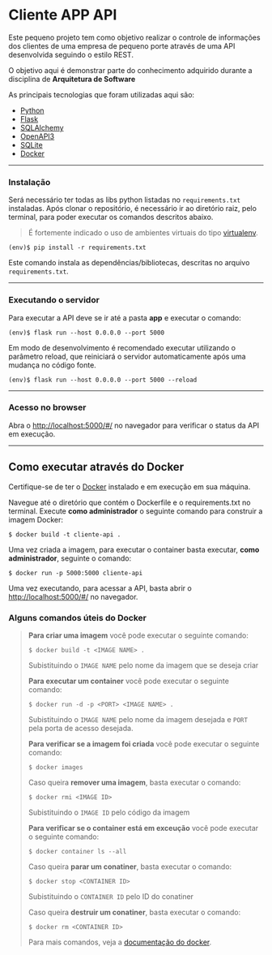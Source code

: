 # Cliente APP API

Este pequeno projeto tem como objetivo realizar o controle de informações dos clientes de uma empresa de pequeno porte através de uma API desenvolvida seguindo o estilo REST.

O objetivo aqui é demonstrar parte do conhecimento adquirido durante a disciplina de **Arquitetura de Software** 

As principais tecnologias que foram utilizadas aqui são:

 - [Python](https://www.python.org/)
 - [Flask](https://flask.palletsprojects.com/en/2.3.x/)
 - [SQLAlchemy](https://www.sqlalchemy.org/)
 - [OpenAPI3](https://swagger.io/specification/)
 - [SQLite](https://www.sqlite.org/index.html)
 - [Docker](https://www.docker.com/)

---
### Instalação


Será necessário ter todas as libs python listadas no `requirements.txt` instaladas.
Após clonar o repositório, é necessário ir ao diretório raiz, pelo terminal, para poder executar os comandos descritos abaixo.

> É fortemente indicado o uso de ambientes virtuais do tipo [virtualenv](https://virtualenv.pypa.io/en/latest/installation.html).

```
(env)$ pip install -r requirements.txt
```

Este comando instala as dependências/bibliotecas, descritas no arquivo `requirements.txt`.

---
### Executando o servidor


Para executar a API deve se ir até a pasta **app** e executar o comando:

```
(env)$ flask run --host 0.0.0.0 --port 5000
```

Em modo de desenvolvimento é recomendado executar utilizando o parâmetro reload, que reiniciará o servidor
automaticamente após uma mudança no código fonte. 

```
(env)$ flask run --host 0.0.0.0 --port 5000 --reload
```

---
### Acesso no browser

Abra o [http://localhost:5000/#/](http://localhost:5000/#/) no navegador para verificar o status da API em execução.

---
## Como executar através do Docker

Certifique-se de ter o [Docker](https://docs.docker.com/engine/install/) instalado e em execução em sua máquina.

Navegue até o diretório que contém o Dockerfile e o requirements.txt no terminal. Execute **como administrador** o seguinte comando para construir a imagem Docker:

```
$ docker build -t cliente-api .
```

Uma vez criada a imagem, para executar o container basta executar, **como administrador**, seguinte o comando:

```
$ docker run -p 5000:5000 cliente-api
```

Uma vez executando, para acessar a API, basta abrir o [http://localhost:5000/#/](http://localhost:5000/#/) no navegador.

### Alguns comandos úteis do Docker

>**Para criar uma imagem** você pode executar o seguinte comando:
>
>```
>$ docker build -t <IMAGE NAME> .
>```
>Subistituindo o `IMAGE NAME` pelo nome da imagem que se deseja criar
>
>**Para executar um container** você pode executar o seguinte comando:
>
>```
>$ docker run -d -p <PORT> <IMAGE NAME> .
>```
>Subistituindo o `IMAGE NAME` pelo nome da imagem desejada e `PORT` pela porta de acesso desejada.
>
>**Para verificar se a imagem foi criada** você pode executar o seguinte comando:
>
>```
>$ docker images
>```
>
> Caso queira **remover uma imagem**, basta executar o comando:
>```
>$ docker rmi <IMAGE ID>
>```
>Subistituindo o `IMAGE ID` pelo código da imagem
>
>**Para verificar se o container está em exceução** você pode executar o seguinte comando:
>
>```
>$ docker container ls --all
>```
>
> Caso queira **parar um conatiner**, basta executar o comando:
>```
>$ docker stop <CONTAINER ID>
>```
>Subistituindo o `CONTAINER ID` pelo ID do conatiner
>
>
> Caso queira **destruir um conatiner**, basta executar o comando:
>```
>$ docker rm <CONTAINER ID>
>```
>Para mais comandos, veja a [documentação do docker](https://docs.docker.com/engine/reference/run/).